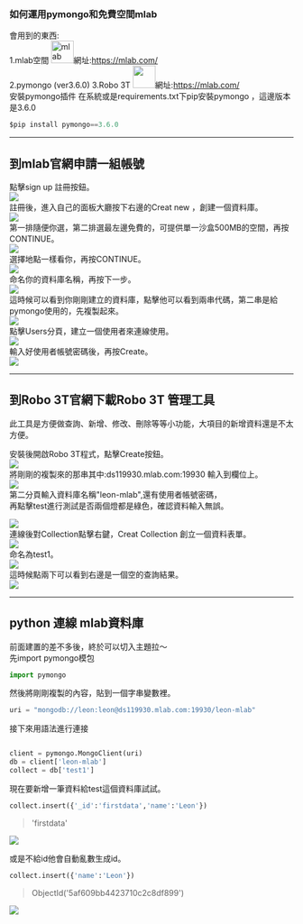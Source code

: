 ### 如何運用pymongo和免費空間mlab
會用到的東西:<br>
1.mlab空間
<img src="https://mlab.com/base/img/mLab-logo-dark.svg" title='mlab' width="40" height="40">網址:<a href="https://mlab.com/">https://mlab.com/</a><br>
2.pymongo (ver3.6.0)
3.Robo 3T <img src='https://robomongo.org/static/robomongo-128x128-129df2f1.png' width="40" height="40">網址:<a href='https://robomongo.org/'>https://mlab.com/</a><br>
安裝pymongo插件
在系統或是requirements.txt下pip安裝pymongo ，這邊版本是3.6.0

```python
$pip install pymongo==3.6.0
```
<hr>

## 到<a src='https://mlab.com/'>mlab官網</a>申請一組帳號
點擊sign up 註冊按鈕。<br>
<img src ='http://192.168.1.112/2212/Leon-python/raw/master/pymongo運用/img/1.png' ><br>
註冊後，進入自己的面板大廳按下右邊的Creat new ，創建一個資料庫。<br>
<img src ='http://192.168.1.112/2212/Leon-python/raw/master/pymongo運用/img/2.png' ><br>
第一排隨便你選，第二排選最左邊免費的，可提供單一沙盒500MB的空間，再按CONTINUE。<br>
<img src ='http://192.168.1.112/2212/Leon-python/raw/master/pymongo運用/img/3.png' ><br>
選擇地點一樣看你，再按CONTINUE。<br>
<img src ='http://192.168.1.112/2212/Leon-python/raw/master/pymongo運用/img/4.png' ><br>
命名你的資料庫名稱，再按下一步。<br>
<img src ='http://192.168.1.112/2212/Leon-python/raw/master/pymongo運用/img/5.png' ><br>
這時候可以看到你剛剛建立的資料庫，點擊他可以看到兩串代碼，第二串是給pymongo使用的，先複製起來。<br>
<img src ='http://192.168.1.112/2212/Leon-python/raw/master/pymongo運用/img/6.png' ><br>
點擊Users分頁，建立一個使用者來連線使用。<br>
<img src ='http://192.168.1.112/2212/Leon-python/raw/master/pymongo運用/img/7.png' ><br>
輸入好使用者帳號密碼後，再按Create。<br>
<img src ='http://192.168.1.112/2212/Leon-python/raw/master/pymongo運用/img/8.png' ><br>
<hr>

## 到<a src='https://robomongo.org/'>Robo 3T官網</a>下載Robo 3T 管理工具
此工具是方便做查詢、新增、修改、刪除等等小功能，大項目的新增資料還是不太方便。<br>

安裝後開啟Robo 3T程式，點擊Create按鈕。<br>
<img src ='http://192.168.1.112/2212/Leon-python/raw/master/pymongo運用/img/robo1.png' ><br>
將剛剛的複製來的那串其中:ds119930.mlab.com:19930 輸入到欄位上。<br>
<img src ='http://192.168.1.112/2212/Leon-python/raw/master/pymongo運用/img/robo2.png' ><br>
第二分頁輸入資料庫名稱"leon-mlab",還有使用者帳號密碼，<br>
再點擊test進行測試是否兩個燈都是綠色，確認資料輸入無誤。<br>

<img src ='http://192.168.1.112/2212/Leon-python/raw/master/pymongo運用/img/robo3.png' ><br>
連線後對Collection點擊右鍵，Creat Collection 創立一個資料表單。<br>
<img src ='http://192.168.1.112/2212/Leon-python/raw/master/pymongo運用/img/robo4.png' ><br>
命名為test1。<br>
<img src ='http://192.168.1.112/2212/Leon-python/raw/master/pymongo運用/img/robo5.png' ><br>
這時候點兩下可以看到右邊是一個空的查詢結果。<br>
<img src ='http://192.168.1.112/2212/Leon-python/raw/master/pymongo運用/img/robo6.png' ><br>

<hr>

## python 連線 mlab資料庫

前面建置的差不多後，終於可以切入主題拉～<br>
先import pymongo模包<br>

```python
import pymongo
```
然後將剛剛複製的內容，貼到一個字串變數裡。<br>
```python
uri = "mongodb://leon:leon@ds119930.mlab.com:19930/leon-mlab"
```
接下來用語法進行連接<br>
```python

client = pymongo.MongoClient(uri)
db = client['leon-mlab']
collect = db['test1']

```
現在要新增一筆資料給test這個資料庫試試。<br>

```python
collect.insert({'_id':'firstdata','name':'Leon'})
```

>'firstdata'

<img src ='http://192.168.1.112/2212/Leon-python/raw/master/pymongo運用/img/pymongo1.png' ><br>



或是不給id他會自動亂數生成id。<br>
```python
collect.insert({'name':'Leon'})
```

>ObjectId('5af609bb4423710c2c8df899')

<img src ='http://192.168.1.112/2212/Leon-python/raw/master/pymongo運用/img/pymongo2.png' ><br>